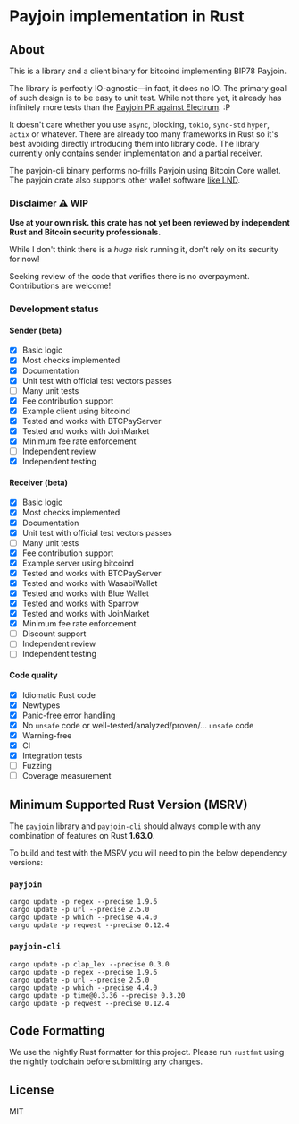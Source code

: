 # Payjoin implementation in Rust

## About

This is a library and a client binary for bitcoind implementing BIP78 Payjoin.

The library is perfectly IO-agnostic—in fact, it does no IO.
The primary goal of such design is to be easy to unit test.
While not there yet, it already has infinitely more tests than the [Payjoin PR against Electrum](https://github.com/spesmilo/electrum/pull/6804). :P

It doesn't care whether you use `async`, blocking, `tokio`, `sync-std` `hyper`, `actix` or whatever.
There are already too many frameworks in Rust so it's best avoiding directly introducing them into library code.
The library currently only contains sender implementation and a partial receiver.

The payjoin-cli binary performs no-frills Payjoin using Bitcoin Core wallet.
The payjoin crate also supports other wallet software [like LND](https://github.com/chaincase-app/nolooking).

### Disclaimer ⚠️ WIP

**Use at your own risk. this crate has not yet been reviewed by independent Rust and Bitcoin security professionals.**

While I don't think there is a *huge* risk running it, don't rely on its security for now!

Seeking review of the code that verifies there is no overpayment. Contributions are welcome!

### Development status

#### Sender (beta)

- [x] Basic logic
- [x] Most checks implemented
- [x] Documentation
- [x] Unit test with official test vectors passes
- [ ] Many unit tests
- [x] Fee contribution support
- [x] Example client using bitcoind
- [x] Tested and works with BTCPayServer
- [x] Tested and works with JoinMarket
- [x] Minimum fee rate enforcement
- [ ] Independent review
- [x] Independent testing

#### Receiver (beta)

- [x] Basic logic
- [x] Most checks implemented
- [x] Documentation
- [x] Unit test with official test vectors passes
- [ ] Many unit tests
- [x] Fee contribution support
- [x] Example server using bitcoind
- [x] Tested and works with BTCPayServer
- [x] Tested and works with WasabiWallet
- [x] Tested and works with Blue Wallet
- [x] Tested and works with Sparrow
- [x] Tested and works with JoinMarket
- [x] Minimum fee rate enforcement
- [ ] Discount support
- [ ] Independent review
- [ ] Independent testing

#### Code quality

- [x] Idiomatic Rust code
- [x] Newtypes
- [x] Panic-free error handling
- [x] No `unsafe` code or well-tested/analyzed/proven/... `unsafe` code
- [x] Warning-free
- [x] CI
- [x] Integration tests
- [ ] Fuzzing
- [ ] Coverage measurement

## Minimum Supported Rust Version (MSRV)

The `payjoin` library and `payjoin-cli` should always compile with any combination of features on Rust **1.63.0**.

To build and test with the MSRV you will need to pin the below dependency versions:

### `payjoin`

```shell
cargo update -p regex --precise 1.9.6
cargo update -p url --precise 2.5.0
cargo update -p which --precise 4.4.0
cargo update -p reqwest --precise 0.12.4
```

### `payjoin-cli`

```shell
cargo update -p clap_lex --precise 0.3.0
cargo update -p regex --precise 1.9.6
cargo update -p url --precise 2.5.0
cargo update -p which --precise 4.4.0
cargo update -p time@0.3.36 --precise 0.3.20
cargo update -p reqwest --precise 0.12.4
```

## Code Formatting

We use the nightly Rust formatter for this project. Please run `rustfmt` using the nightly toolchain before submitting any changes.

## License

MIT
